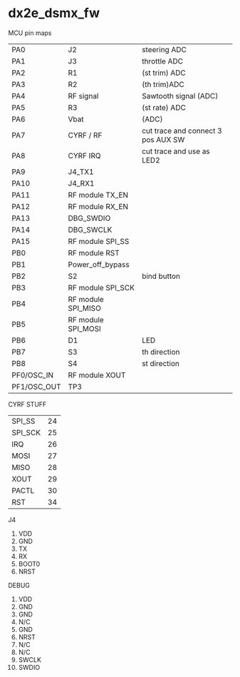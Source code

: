 # dx2e_dsmx_fw

MCU pin maps

<table>	
	<tr><td>PA0</td><td>J2</td><td>steering ADC</td></tr>
	<tr><td>PA1</td><td>J3</td><td>throttle ADC</td></tr>
<tr><td>PA2</td><td>R1</td><td>(st trim) ADC</td></tr>
<tr><td>PA3</td><td>R2</td><td>(th trim)ADC</td></tr>
<tr><td>PA4</td><td>RF signal</td><td>Sawtooth signal (ADC)</td></tr>
<tr><td>PA5</td><td>R3</td><td>(st rate) ADC</td></tr>
<tr><td>PA6</td><td>Vbat</td><td>(ADC)</td></tr>
<tr><td>PA7</td><td>CYRF / RF</td><td>cut trace and connect 3 pos AUX SW</td></tr>
<tr><td>PA8</td><td>CYRF IRQ</td><td>cut trace and use as LED2</td></tr>
<tr><td>PA9</td><td>J4_TX1</td><td></td></tr>
<tr><td>PA10</td><td>J4_RX1</td><td></td></tr>
<tr><td>PA11</td><td>RF module TX_EN</td><td></td></tr>
<tr><td>PA12</td><td>RF module RX_EN</td><td></td></tr>
<tr><td>PA13</td><td>DBG_SWDIO</td><td></td></tr>
<tr><td>PA14</td><td>DBG_SWCLK</td><td></td></tr>
<tr><td>PA15</td><td>RF module SPI_SS</td><td></td></tr>
<tr><td>PB0</td><td>RF module RST</td><td></td></tr>
<tr><td>PB1</td><td>Power_off_bypass</td><td></td></tr>
<tr><td>PB2</td><td>S2</td><td>bind button</td></tr>
<tr><td>PB3</td><td>RF module SPI_SCK</td><td></td></tr>
<tr><td>PB4</td><td>RF module SPI_MISO</td><td></td></tr>
<tr><td>PB5</td><td>RF module SPI_MOSI</td><td></td></tr>
<tr><td>PB6</td><td>D1</td><td>LED</td></tr>
<tr><td>PB7</td><td>S3</td><td>th direction</td></tr>
<tr><td>PB8</td><td>S4</td><td>st direction</td></tr>
<tr><td>PF0/OSC_IN</td><td>RF module XOUT</td><td></td></tr>
<tr><td>PF1/OSC_OUT</td><td>TP3</td><td></td></tr>
</table>

CYRF STUFF

<table>	
	<tr><td>SPI_SS</td><td>24</td></tr>
<tr><td>SPI_SCK	</td><td>25</td></tr>
<tr><td>IRQ</td><td>	26</td></tr>
<tr><td>MOSI</td><td>	27</td></tr>
<tr><td>MISO	</td><td>28</td></tr>
<tr><td>XOUT</td><td>	29</td></tr>
<tr><td>PACTL</td><td>	30</td></tr>
<tr><td>RST</td><td>	34</td></tr>
	</table>	

J4
1.	VDD
2.	GND
3.	TX
4.	RX
5.	BOOT0
6.	NRST


DEBUG
1.	VDD
2.	GND
3.	GND
4.	N/C
5.	GND
6.	NRST
7.	N/C
8.	N/C
9.	SWCLK
10.	SWDIO
